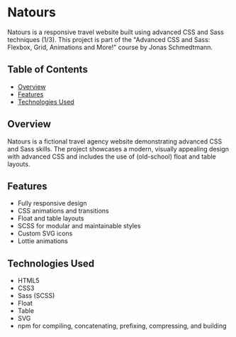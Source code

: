 # Natours

Natours is a responsive travel website built using advanced CSS and Sass techniques (1/3). This project is part of the "Advanced CSS and Sass: Flexbox, Grid, Animations and More!" course by Jonas Schmedtmann.

## Table of Contents

- [Overview](#overview)
- [Features](#features)
- [Technologies Used](#technologies-used)

## Overview

Natours is a fictional travel agency website demonstrating advanced CSS and Sass skills. The project showcases a modern, visually appealing design with advanced CSS and includes the use of (old-school) float and table layouts.

## Features

- Fully responsive design
- CSS animations and transitions
- Float and table layouts
- SCSS for modular and maintainable styles
- Custom SVG icons
- Lottie animations

## Technologies Used

- HTML5
- CSS3
- Sass (SCSS)
- Float
- Table
- SVG
- npm for compiling, concatenating, prefixing, compressing, and building
